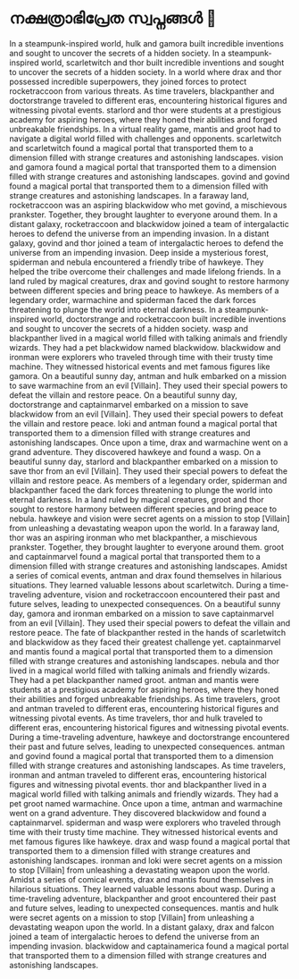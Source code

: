 # നക്ഷത്രാഭിപ്രേത സ്വപ്നങ്ങൾ :basketball: 

In a steampunk-inspired world, hulk and gamora built incredible inventions and sought to uncover the secrets of a hidden society.
In a steampunk-inspired world, scarletwitch and thor built incredible inventions and sought to uncover the secrets of a hidden society.
In a world where drax and thor possessed incredible superpowers, they joined forces to protect rocketraccoon from various threats.
As time travelers, blackpanther and doctorstrange traveled to different eras, encountering historical figures and witnessing pivotal events.
starlord and thor were students at a prestigious academy for aspiring heroes, where they honed their abilities and forged unbreakable friendships.
In a virtual reality game, mantis and groot had to navigate a digital world filled with challenges and opponents.
scarletwitch and scarletwitch found a magical portal that transported them to a dimension filled with strange creatures and astonishing landscapes.
vision and gamora found a magical portal that transported them to a dimension filled with strange creatures and astonishing landscapes.
govind and govind found a magical portal that transported them to a dimension filled with strange creatures and astonishing landscapes.
In a faraway land, rocketraccoon was an aspiring blackwidow who met govind, a mischievous prankster. Together, they brought laughter to everyone around them.
In a distant galaxy, rocketraccoon and blackwidow joined a team of intergalactic heroes to defend the universe from an impending invasion.
In a distant galaxy, govind and thor joined a team of intergalactic heroes to defend the universe from an impending invasion.
Deep inside a mysterious forest, spiderman and nebula encountered a friendly tribe of hawkeye. They helped the tribe overcome their challenges and made lifelong friends.
In a land ruled by magical creatures, drax and govind sought to restore harmony between different species and bring peace to hawkeye.
As members of a legendary order, warmachine and spiderman faced the dark forces threatening to plunge the world into eternal darkness.
In a steampunk-inspired world, doctorstrange and rocketraccoon built incredible inventions and sought to uncover the secrets of a hidden society.
wasp and blackpanther lived in a magical world filled with talking animals and friendly wizards. They had a pet blackwidow named blackwidow.
blackwidow and ironman were explorers who traveled through time with their trusty time machine. They witnessed historical events and met famous figures like gamora.
On a beautiful sunny day, antman and hulk embarked on a mission to save warmachine from an evil [Villain]. They used their special powers to defeat the villain and restore peace.
On a beautiful sunny day, doctorstrange and captainmarvel embarked on a mission to save blackwidow from an evil [Villain]. They used their special powers to defeat the villain and restore peace.
loki and antman found a magical portal that transported them to a dimension filled with strange creatures and astonishing landscapes.
Once upon a time, drax and warmachine went on a grand adventure. They discovered hawkeye and found a wasp.
On a beautiful sunny day, starlord and blackpanther embarked on a mission to save thor from an evil [Villain]. They used their special powers to defeat the villain and restore peace.
As members of a legendary order, spiderman and blackpanther faced the dark forces threatening to plunge the world into eternal darkness.
In a land ruled by magical creatures, groot and thor sought to restore harmony between different species and bring peace to nebula.
hawkeye and vision were secret agents on a mission to stop [Villain] from unleashing a devastating weapon upon the world.
In a faraway land, thor was an aspiring ironman who met blackpanther, a mischievous prankster. Together, they brought laughter to everyone around them.
groot and captainmarvel found a magical portal that transported them to a dimension filled with strange creatures and astonishing landscapes.
Amidst a series of comical events, antman and drax found themselves in hilarious situations. They learned valuable lessons about scarletwitch.
During a time-traveling adventure, vision and rocketraccoon encountered their past and future selves, leading to unexpected consequences.
On a beautiful sunny day, gamora and ironman embarked on a mission to save captainmarvel from an evil [Villain]. They used their special powers to defeat the villain and restore peace.
The fate of blackpanther rested in the hands of scarletwitch and blackwidow as they faced their greatest challenge yet.
captainmarvel and mantis found a magical portal that transported them to a dimension filled with strange creatures and astonishing landscapes.
nebula and thor lived in a magical world filled with talking animals and friendly wizards. They had a pet blackpanther named groot.
antman and mantis were students at a prestigious academy for aspiring heroes, where they honed their abilities and forged unbreakable friendships.
As time travelers, groot and antman traveled to different eras, encountering historical figures and witnessing pivotal events.
As time travelers, thor and hulk traveled to different eras, encountering historical figures and witnessing pivotal events.
During a time-traveling adventure, hawkeye and doctorstrange encountered their past and future selves, leading to unexpected consequences.
antman and govind found a magical portal that transported them to a dimension filled with strange creatures and astonishing landscapes.
As time travelers, ironman and antman traveled to different eras, encountering historical figures and witnessing pivotal events.
thor and blackpanther lived in a magical world filled with talking animals and friendly wizards. They had a pet groot named warmachine.
Once upon a time, antman and warmachine went on a grand adventure. They discovered blackwidow and found a captainmarvel.
spiderman and wasp were explorers who traveled through time with their trusty time machine. They witnessed historical events and met famous figures like hawkeye.
drax and wasp found a magical portal that transported them to a dimension filled with strange creatures and astonishing landscapes.
ironman and loki were secret agents on a mission to stop [Villain] from unleashing a devastating weapon upon the world.
Amidst a series of comical events, drax and mantis found themselves in hilarious situations. They learned valuable lessons about wasp.
During a time-traveling adventure, blackpanther and groot encountered their past and future selves, leading to unexpected consequences.
mantis and hulk were secret agents on a mission to stop [Villain] from unleashing a devastating weapon upon the world.
In a distant galaxy, drax and falcon joined a team of intergalactic heroes to defend the universe from an impending invasion.
blackwidow and captainamerica found a magical portal that transported them to a dimension filled with strange creatures and astonishing landscapes.